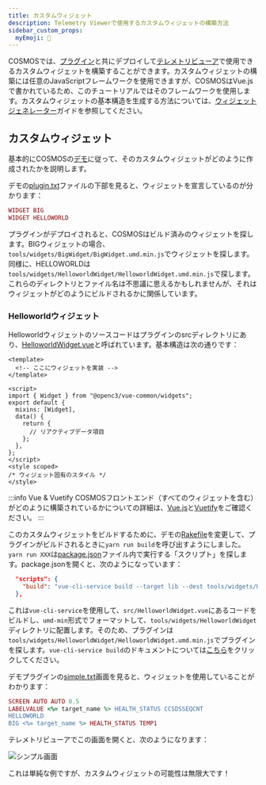 ```yaml
---
title: カスタムウィジェット
description: Telemetry Viewerで使用するカスタムウィジェットの構築方法
sidebar_custom_props:
  myEmoji: 🔨
---
```


COSMOSでは、[プラグイン](../configuration/plugins.md)と共にデプロイして[テレメトリビューア](../tools/tlm-viewer.md)で使用できるカスタムウィジェットを構築することができます。カスタムウィジェットの構築には任意のJavaScriptフレームワークを使用できますが、COSMOSはVue.jsで書かれているため、このチュートリアルではそのフレームワークを使用します。カスタムウィジェットの基本構造を生成する方法については、[ウィジェットジェネレーター](../getting-started/generators#ウィジェットジェネレーター)ガイドを参照してください。

## カスタムウィジェット

基本的にCOSMOSの[デモ](https://github.com/OpenC3/cosmos/tree/main/openc3-cosmos-init/plugins/packages/openc3-cosmos-demo)に従って、そのカスタムウィジェットがどのように作成されたかを説明します。

デモの[plugin.txt](https://github.com/OpenC3/cosmos/blob/main/openc3-cosmos-init/plugins/packages/openc3-cosmos-demo/plugin.txt)ファイルの下部を見ると、ウィジェットを宣言しているのが分かります：

```ruby
WIDGET BIG
WIDGET HELLOWORLD
```

プラグインがデプロイされると、COSMOSはビルド済みのウィジェットを探します。BIGウィジェットの場合、`tools/widgets/BigWidget/BigWidget.umd.min.js`でウィジェットを探します。同様に、HELLOWORLDは`tools/widgets/HelloworldWidget/HelloworldWidget.umd.min.js`で探します。これらのディレクトリとファイル名は不思議に思えるかもしれませんが、それはウィジェットがどのようにビルドされるかに関係しています。

### Helloworldウィジェット

Helloworldウィジェットのソースコードはプラグインのsrcディレクトリにあり、[HelloworldWidget.vue](https://github.com/OpenC3/cosmos/blob/main/openc3-cosmos-init/plugins/packages/openc3-cosmos-demo/src/HelloworldWidget.vue)と呼ばれています。基本構造は次の通りです：

```vue
<template>
  <!-- ここにウィジェットを実装 -->
</template>

<script>
import { Widget } from "@openc3/vue-common/widgets";
export default {
  mixins: [Widget],
  data() {
    return {
      // リアクティブデータ項目
    };
  },
};
</script>
<style scoped>
/* ウィジェット固有のスタイル */
</style>
```

:::info Vue & Vuetify
COSMOSフロントエンド（すべてのウィジェットを含む）がどのように構築されているかについての詳細は、[Vue.js](https://vuejs.org)と[Vuetify](https://vuetifyjs.com)をご確認ください。
:::

このカスタムウィジェットをビルドするために、デモの[Rakefile](https://github.com/OpenC3/cosmos/blob/main/openc3-cosmos-init/plugins/packages/openc3-cosmos-demo/Rakefile)を変更して、プラグインがビルドされるときに`yarn run build`を呼び出すようにしました。`yarn run XXX`は[package.json](https://github.com/OpenC3/cosmos/blob/main/openc3-cosmos-init/plugins/packages/openc3-cosmos-demo/package.json)ファイル内で実行する「スクリプト」を探します。package.jsonを開くと、次のようになっています：

```json
  "scripts": {
    "build": "vue-cli-service build --target lib --dest tools/widgets/HelloworldWidget --formats umd-min src/HelloworldWidget.vue --name HelloworldWidget && vue-cli-service build --target lib --dest tools/widgets/BigWidget --formats umd-min src/BigWidget.vue --name BigWidget"
  },
```

これは`vue-cli-service`を使用して、`src/HelloworldWidget.vue`にあるコードをビルドし、`umd-min`形式でフォーマットして、`tools/widgets/HelloworldWidget`ディレクトリに配置します。そのため、プラグインは`tools/widgets/HelloworldWidget/HelloworldWidget.umd.min.js`でプラグインを探します。`vue-cli-service build`のドキュメントについては[こちら](https://cli.vuejs.org/guide/cli-service.html#vue-cli-service-build)をクリックしてください。

デモプラグインの[simple.txt](https://github.com/OpenC3/cosmos/blob/main/openc3-cosmos-init/plugins/packages/openc3-cosmos-demo/targets/INST/screens/simple.txt)画面を見ると、ウィジェットを使用していることがわかります：

```ruby
SCREEN AUTO AUTO 0.5
LABELVALUE <%= target_name %> HEALTH_STATUS CCSDSSEQCNT
HELLOWORLD
BIG <%= target_name %> HEALTH_STATUS TEMP1
```

テレメトリビューアでこの画面を開くと、次のようになります：

![シンプル画面](pathname:///img/guides/simple_screen.png)

これは単純な例ですが、カスタムウィジェットの可能性は無限大です！